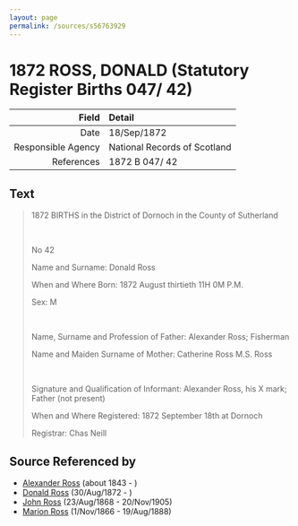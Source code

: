 ```yaml
---
layout: page
permalink: /sources/s56763929
---
```


# 1872 ROSS, DONALD (Statutory Register Births 047/ 42)

Field | Detail
---:|:---
Date | 18/Sep/1872
Responsible Agency | National Records of Scotland
References | 1872 B 047/ 42

## Text

> 1872 BIRTHS in the District of Dornoch in the County of Sutherland
>
> <br/>
>
> No 42
>
> Name and Surname: Donald Ross
>
> When and Where Born: 1872 August thirtieth 11H 0M P.M.
>
> Sex: M
>
> <br/>
>
> Name, Surname and Profession of Father: Alexander Ross; Fisherman
>
> Name and Maiden Surname of Mother: Catherine Ross M.S. Ross
>
> <br/>
>
> Signature and Qualification of Informant: Alexander Ross, his X mark; Father (not present)
>
> When and Where Registered: 1872 September 18th at Dornoch
>
> Registrar: Chas Neill
>

## Source Referenced by

* [Alexander Ross](../people/@17311533@-alexander-ross-b1843-d.md) (about 1843 - )
* [Donald Ross](../people/@4496220@-donald-ross-b1872-8-30-d.md) (30/Aug/1872 - )
* [John Ross](../people/@16505504@-john-ross-b1868-8-23-d1905-11-20.md) (23/Aug/1868 - 20/Nov/1905)
* [Marion Ross](../people/@75416110@-marion-ross-b1866-11-1-d1888-8-19.md) (1/Nov/1866 - 19/Aug/1888)
